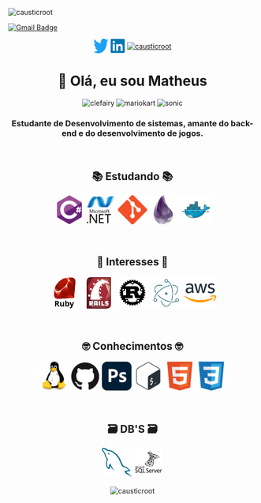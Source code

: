<!-- Badgers !-->
<p align="left"> <img src="https://komarev.com/ghpvc/?username=causticroot&style=plastic&label=Stalker+visits" alt="causticroot" /> 
</p>

[![Gmail Badge](https://img.shields.io/badge/-Gmail-c14438?style=flat-square&logo=Gmail&logoColor=white&link=mailto:liz.vidotti@gmail.com)](mailto:matheus.luis.developer@gmail.com/)

<p align="center">
<!-- Icones !-->
<a href="https://twitter.com/syrgoth" target="blank"><img align="center" src="https://raw.githubusercontent.com/devicons/devicon/master/icons/twitter/twitter-original.svg" alt="syrgoth" height="30" width="30" /></a>
<a href="http://www.linkedin.com/in/causticroot" target="blank"><img align="center" src="https://raw.githubusercontent.com/devicons/devicon/master/icons/linkedin/linkedin-original.svg" alt="causticroot" height="30" width="30" /></a>
<a href="https://soundcloud.com/macaulayraro" target="blank"><img align="center" src="https://cdn2.iconfinder.com/data/icons/minimalism/512/soundcloud.png" alt="causticroot" height="30" width="30" /></a>
</p>

<!-- Header !-->
<h1 align="center">👋 Olá, eu sou Matheus</h1>
<p align="center">
    <img src="https://i.pinimg.com/originals/66/2c/da/662cda1ea6bdac6afb16973961c2c8d1.gif" alt="clefairy" width="100px" height="100px" padding="15px">
    <img src="https://66.media.tumblr.com/06ad37efe01d51ffc2f58363fe989653/tumblr_my74o3mTMV1rfjowdo1_500.gif" alt="mariokart" width="100px" height="100px" padding="15px">
    <img src="https://vignette.wikia.nocookie.net/sonic-the-hedgehog/images/3/38/Sonic.gif/revision/latest/top-crop/width/220/height/220?cb=20121229005050&path-prefix=pt-br" alt="sonic" width="100px" height="100px" padding="15px"> 
</p>

<h3 align="center">Estudante de Desenvolvimento de sistemas, amante do back-end e do desenvolvimento de jogos.</h3>

<br>
<!-- Tecnologias em estudo !-->
<h2 align="center">📚 Estudando 📚</h2>
<p align="center">
    <img src="https://raw.githubusercontent.com/devicons/devicon/master/icons/csharp/csharp-original.svg" alt="csharp" width="60" height="60"/>
    <img src="https://raw.githubusercontent.com/devicons/devicon/master/icons/dot-net/dot-net-original-wordmark.svg" alt="dotnet" width="60" height="60"/>
    <img src="https://raw.githubusercontent.com/devicons/devicon/master/icons/git/git-original.svg" alt="git" width="60" height="60"/>    
    <img src="https://raw.githubusercontent.com/devicons/devicon/master/icons/elixir/elixir-original.svg" alt="elixir" width="60" height="60"/>   
    <img src="https://raw.githubusercontent.com/devicons/devicon/master/icons/docker/docker-original.svg" alt="git" width="60" height="60"/>     
</p>

<br>
<!-- Tecnologias em estudo !-->
<h2 align="center">🥅 Interesses 🥅</h2>
<p align="center">
    <img src="https://raw.githubusercontent.com/devicons/devicon/master/icons/ruby/ruby-original-wordmark.svg" alt="ruby" width="65" height="65"/>
    <img src="https://raw.githubusercontent.com/devicons/devicon/master/icons/rails/rails-original-wordmark.svg" alt="rails" width="65" height="65"/> 
    <img src="https://raw.githubusercontent.com/devicons/devicon/master/icons/rust/rust-plain.svg" alt="rust" width="65" height="65"/>   
    <img src="https://raw.githubusercontent.com/devicons/devicon/master/icons/electron/electron-original.svg" alt="electron" width="65" height="65"/>
    <img src="https://raw.githubusercontent.com/devicons/devicon/master/icons/amazonwebservices/amazonwebservices-original-wordmark.svg" alt="aws" width="65" height="65"/>
</p>

<br>
<!-- Tecnologias com conhecimentos !-->
<h2 align="center">🤓 Conhecimentos 🤓</h2>
<p align="center">
    <img src="https://raw.githubusercontent.com/devicons/devicon/master/icons/linux/linux-original.svg" alt="linux" width="60" height="60"/>
    <img src="https://raw.githubusercontent.com/devicons/devicon/master/icons/github/github-original.svg" alt="github" width="60" height="60"/>
    <img src="https://raw.githubusercontent.com/devicons/devicon/master/icons/photoshop/photoshop-plain.svg" alt="ps" width="60" height="60"/>
    <img src="https://raw.githubusercontent.com/devicons/devicon/master/icons/bash/bash-original.svg" alt="bash" width="60" height="60"/>
    <img src="https://raw.githubusercontent.com/devicons/devicon/master/icons/html5/html5-original.svg" alt="html" width="60" height="60"/>
    <img src="https://raw.githubusercontent.com/devicons/devicon/master/icons/css3/css3-original.svg" alt="css" width="60" height="60"/>
</p>

<br>
<!-- Bancos de dados !-->    
<h2 align="center">🗃️ DB'S 🗃️</h2>
<p align="center">
    <img src="https://raw.githubusercontent.com/devicons/devicon/master/icons/mysql/mysql-original.svg" alt="mysql" width="60" height="60"/>
    <img src="https://raw.githubusercontent.com/devicons/devicon/master/icons/microsoftsqlserver/microsoftsqlserver-plain-wordmark.svg" alt="sqlserver" width="60" height="60"/>
</p>


<p align="center"><img align="center" src="https://github-readme-stats.vercel.app/api?username=causticroot&theme=tokyonight&show_icons=true" alt="causticroot" /></p>

